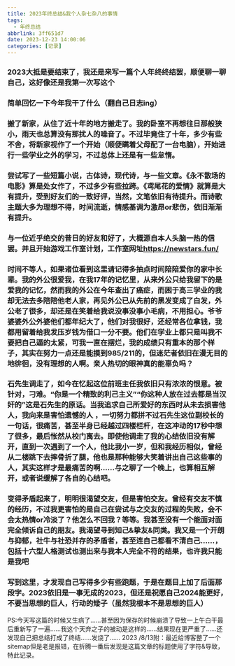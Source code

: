 ```yaml
---
title: 2023年终总结&我个人杂七杂八的事情
tags:
  - 年终总结
abbrlink: 3ff651d7
date: 2023-12-23 14:00:06
categories: [记录]
---
```

### 2023大抵是要结束了，我还是来写一篇个人年终终结罢，顺便聊一聊自己，这好像还是我第一次写这个

### 简单回忆一下今年我干了什么（翻自己日志ing）

### 搬了新家，从住了近十年的地方搬走了。我的卧室不再想往日那般狭小，雨天也总算没有那扰人的噪音了。不过毕竟住了十年，多少有些不舍，将新家视作了一个开始（顺便瞒着父母配了一台电脑），开始进行一些学业之外的学习，不过总体上还是有一些怠惰。

### 尝试写了一些短篇小说，古体诗，现代诗，与一些文章。《永不散场的电影》算是处女作了，不过多少有些拉跨。《鸢尾花的爱情》就算是大有提升，受到好友们的一致好评，当然，文笔依旧有待提升。而诗歌主题大多为理想不得，时间流逝，情感基调为激昂or悲伤，依旧渐渐有提升。

### 与一位近乎绝交的昔日的好友和好了，大概源自本人头脑一热的信罢。并且开始游戏工作室计划，工作室网址<https://newstars.fun/>

### 时间不等人，如果诸位看到这里请记得多抽点时间陪陪爱你的家中长辈。我的外公很爱我，在我17年的记忆里，从来外公只给我留下的是爱我的记忆，然而我的外公在今年查出了癌症，而困于高三学业的我却无法去多陪陪他老人家，再见外公已从先前的黑发变成了白发，外公老了很多，却还是在笑着给我说没事没事小毛病，不用担心。爷爷婆婆外公外婆他们都年纪大了，他们对我很好，还经常各位拿钱，我都用留着给我发压岁钱为借口一分不要。他们在学业上都只是叫我不要把自己逼的太紧，可我一直在摆烂，我的成绩只有重本的那个样子，其实在努力一点还是能摸到985/211的，但迷茫者依旧在漫无目的地徘徊，没有理想的人啊。亲人热切的眼神真的能辜负吗？

### 石先生调走了，如今在忆起这位前班主任我依旧只有浓浓的恨意。被针对，刁难。“你是一个精致的利己主义”“你这种人放在过去都是当汉奸的”这是石先生的原话。当我追求自己所爱好的东西时从未去损害他人，我向来是害怕遗憾的人 ，一切努力都拼不过石先生这位副校长的一句话，很痛苦，甚至半身已经越过四楼栏杆，在这冲动的17秒中想了很多，最后怅然从校门离去。即使他调走了我的心结依旧没有解开，直到一次遇到了一个人，他比我小一岁，但和我经历相似，曾经从二楼跳下去摔骨折了腿，他也是那种能够大笑着讲出自己这些事的人，其实这样才是最痛苦的啊......与之聊了一个晚上，也算相互解开，或者说缓解了各自的心结吧。

### 变得矛盾起来了，明明很渴望交友，但是害怕交友。曾经有交友不慎的经历，不过我更害怕的是自己在尝试与之交友的过程的失败，会不会太热情or冷淡了？他怎么不回我？等等。我甚至没有一个能面对面完全倾诉自己的朋友。我渴望寻到知己&挚友&同类。我又是一个开朗与抑郁，社牛与社恐并存的矛盾者，甚至连自己都看不清自己......，包括十六型人格测试也测出来与我本人完全不符的结果，也许我只能是我吧

### 写到这里，才发现自己写得多少有些跑题，于是在题目上加了后面那段字。2023依旧是一事无成的2023，但还是祝愿自己2024能更好，不要当思想的巨人，行动的矮子（虽然我根本不是思想的巨人）

PS:今天写这篇的时候又生病了......甚至因为保存的时候崩溃了导致一上午白干最后重新写了一遍......我这个天弃之子的被动是这样的......结果现在更严重了......还发现自己把总结打成了终结......发烧了......
2023 /8/13附：最近给博客整了一个sitemap但是老是报错，在折腾一番后发现是这篇文章的标题使用了字符&导致，特此记录。
